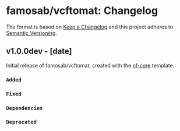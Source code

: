 # famosab/vcftomat: Changelog

The format is based on [Keep a Changelog](https://keepachangelog.com/en/1.0.0/)
and this project adheres to [Semantic Versioning](https://semver.org/spec/v2.0.0.html).

## v1.0.0dev - [date]

Initial release of famosab/vcftomat, created with the [nf-core](https://nf-co.re/) template.

### `Added`

### `Fixed`

### `Dependencies`

### `Deprecated`
